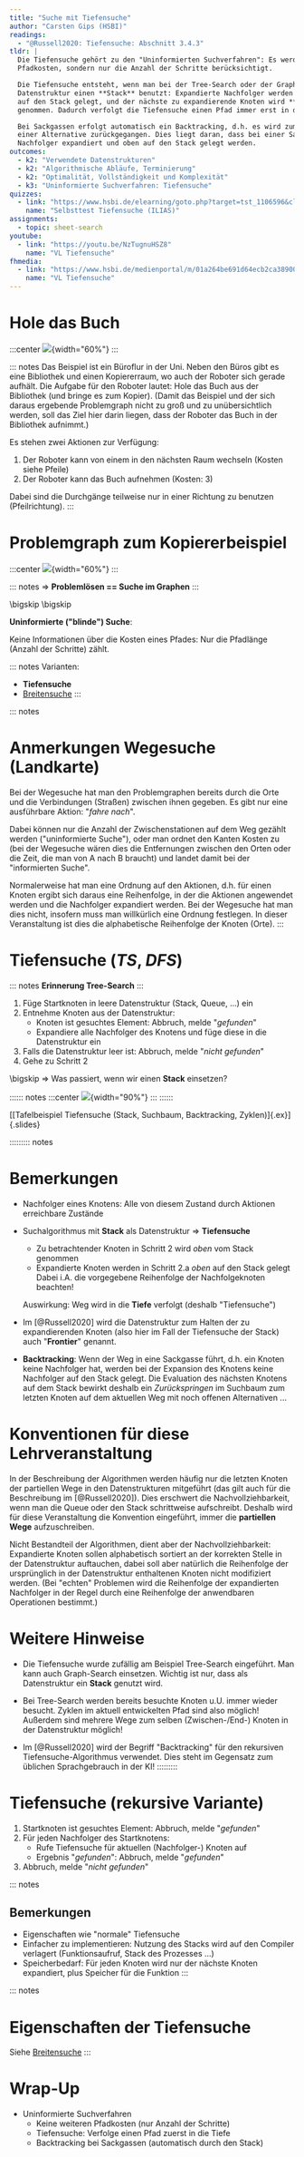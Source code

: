 ```yaml
---
title: "Suche mit Tiefensuche"
author: "Carsten Gips (HSBI)"
readings:
  - "@Russell2020: Tiefensuche: Abschnitt 3.4.3"
tldr: |
  Die Tiefensuche gehört zu den "Uninformierten Suchverfahren": Es werden keine weiteren
  Pfadkosten, sondern nur die Anzahl der Schritte berücksichtigt.

  Die Tiefensuche entsteht, wenn man bei der Tree-Search oder der Graph-Search für die
  Datenstruktur einen **Stack** benutzt: Expandierte Nachfolger werden immer **oben**
  auf den Stack gelegt, und der nächste zu expandierende Knoten wird **oben** vom Stack
  genommen. Dadurch verfolgt die Tiefensuche einen Pfad immer erst in die Tiefe.

  Bei Sackgassen erfolgt automatisch ein Backtracking, d.h. es wird zum letzten Knoten mit
  einer Alternative zurückgegangen. Dies liegt daran, dass bei einer Sackgasse keine
  Nachfolger expandiert und oben auf den Stack gelegt werden.
outcomes:
  - k2: "Verwendete Datenstrukturen"
  - k2: "Algorithmische Abläufe, Terminierung"
  - k2: "Optimalität, Vollständigkeit und Komplexität"
  - k3: "Uninformierte Suchverfahren: Tiefensuche"
quizzes:
  - link: "https://www.hsbi.de/elearning/goto.php?target=tst_1106596&client_id=FH-Bielefeld"
    name: "Selbsttest Tiefensuche (ILIAS)"
assignments:
  - topic: sheet-search
youtube:
  - link: "https://youtu.be/NzTugnuHSZ8"
    name: "VL Tiefensuche"
fhmedia:
  - link: "https://www.hsbi.de/medienportal/m/01a264be691d64ecb2ca389006177bec25cc3d31a750c648e0d7450d07cbf907dd98e0248ef97d40999f7fb06355f5235827bf05f3a087b8e2511bbd68d2d5da"
    name: "VL Tiefensuche"
---
```



# Hole das Buch

:::center
![](images/scene.png){width="60%"}
:::

::: notes
Das Beispiel ist ein Büroflur in der Uni. Neben den Büros gibt es eine Bibliothek
und einen Kopiererraum, wo auch der Roboter sich gerade aufhält. Die Aufgabe für
den Roboter lautet: Hole das Buch aus der Bibliothek (und bringe es zum Kopier).
(Damit das Beispiel und der sich daraus ergebende Problemgraph nicht zu groß und zu
unübersichtlich werden, soll das Ziel hier darin liegen, dass der Roboter das Buch
in der Bibliothek aufnimmt.)

Es stehen zwei Aktionen zur Verfügung:
1.  Der Roboter kann von einem in den nächsten Raum wechseln (Kosten siehe Pfeile)
2.  Der Roboter kann das Buch aufnehmen (Kosten: 3)

Dabei sind die Durchgänge teilweise nur in einer Richtung zu benutzen (Pfeilrichtung).
:::

# Problemgraph zum Kopiererbeispiel

:::center
![](images/graph.png){width="60%"}
:::

::: notes
=> **Problemlösen == Suche im Graphen**
:::

\bigskip
\bigskip

**Uninformierte ("blinde") Suche**:

Keine Informationen über die Kosten eines Pfades: Nur die Pfadlänge (Anzahl der Schritte) zählt.

::: notes
Varianten:
*   **Tiefensuche**
*   [Breitensuche](search2-bfs.md)
:::

::: notes
# Anmerkungen Wegesuche (Landkarte)

Bei der Wegesuche hat man den Problemgraphen bereits durch die Orte und die Verbindungen (Straßen)
zwischen ihnen gegeben. Es gibt nur eine ausführbare Aktion: "*fahre nach*".

Dabei können nur die Anzahl der Zwischenstationen auf dem Weg gezählt werden ("uninformierte
Suche"), oder man ordnet den Kanten Kosten zu (bei der Wegesuche wären dies die Entfernungen
zwischen den Orten oder die Zeit, die man von A nach B braucht) und landet damit bei der
"informierten Suche".

Normalerweise hat man eine Ordnung auf den Aktionen, d.h. für einen Knoten ergibt sich daraus
eine Reihenfolge, in der die Aktionen angewendet werden und die Nachfolger expandiert werden.
Bei der Wegesuche hat man dies nicht, insofern muss man willkürlich eine Ordnung festlegen.
In dieser Veranstaltung ist dies die alphabetische Reihenfolge der Knoten (Orte).
:::


# Tiefensuche (*TS*, *DFS*)

::: notes
**Erinnerung Tree-Search**
:::

1.  Füge Startknoten in leere Datenstruktur (Stack, Queue, ...) ein
2.  Entnehme Knoten aus der Datenstruktur:
    -   Knoten ist gesuchtes Element: Abbruch, melde "*gefunden*"
    -   Expandiere alle Nachfolger des Knotens und füge diese in die
        Datenstruktur ein
3.  Falls die Datenstruktur leer ist: Abbruch, melde "*nicht gefunden*"
4.  Gehe zu Schritt 2

\bigskip
=> Was passiert, wenn wir einen **Stack** einsetzen?

:::::: notes
:::center
![](images/tafelbeispiel.png){width="90%"}
:::
::::::

[[Tafelbeispiel Tiefensuche (Stack, Suchbaum, Backtracking, Zyklen)]{.ex}]{.slides}

<!-- XXX
* Beispiel mit *gerichteten* Kanten, um lange Zyklen an Tafelbeispiel zu vermeiden
* Sackgasse möglichst "früh" (A-B-C (C: Sackgasse), A-B-D, und von D geht's weiter ...)
* Diskussion: Zyklen sind normalerweise möglich (wenn eine Aktion den Vorgängerzustand "erreicht")
-->

::::::::: notes
# Bemerkungen

*   Nachfolger eines Knotens: Alle von diesem Zustand durch Aktionen erreichbare Zustände

*   Suchalgorithmus mit **Stack** als Datenstruktur => **Tiefensuche**
    *   Zu betrachtender Knoten in Schritt 2 wird *oben* vom Stack genommen
    *   Expandierte Knoten werden in Schritt 2.a *oben* auf den Stack gelegt
        Dabei i.A. die vorgegebene Reihenfolge der Nachfolgeknoten beachten!

    Auswirkung: Weg wird in die **Tiefe** verfolgt (deshalb "Tiefensuche")

*   Im [@Russell2020] wird die Datenstruktur zum Halten der zu expandierenden Knoten (also
    hier im Fall der Tiefensuche der Stack) auch "**Frontier**" genannt.

*   **Backtracking**: Wenn der Weg in eine Sackgasse führt, d.h. ein Knoten
    keine Nachfolger hat, werden bei der Expansion des Knotens keine Nachfolger
    auf den Stack gelegt. Die Evaluation des nächsten Knotens auf dem Stack
    bewirkt deshalb ein *Zurückspringen* im Suchbaum zum letzten Knoten auf dem
    aktuellen Weg mit noch offenen Alternativen ...


# Konventionen für diese Lehrveranstaltung

In der Beschreibung der Algorithmen werden häufig nur die letzten Knoten der partiellen Wege
in den Datenstrukturen mitgeführt (das gilt auch für die Beschreibung im [@Russell2020]). Dies
erschwert die Nachvollziehbarkeit, wenn man die Queue oder den Stack schrittweise aufschreibt.
Deshalb wird für diese Veranstaltung die Konvention eingeführt, immer die **partiellen Wege**
aufzuschreiben.

Nicht Bestandteil der Algorithmen, dient aber der Nachvollziehbarkeit: Expandierte Knoten
sollen alphabetisch sortiert an der korrekten Stelle in der Datenstruktur auftauchen, dabei
soll aber natürlich die Reihenfolge der ursprünglich in der Datenstruktur enthaltenen Knoten
nicht modifiziert werden. (Bei "echten" Problemen wird die Reihenfolge der expandierten
Nachfolger in der Regel durch eine Reihenfolge der anwendbaren Operationen bestimmt.)


# Weitere Hinweise

*   Die Tiefensuche wurde zufällig am Beispiel Tree-Search eingeführt. Man kann auch Graph-Search
    einsetzen. Wichtig ist nur, dass als Datenstruktur ein **Stack** genutzt wird.

*   Bei Tree-Search werden bereits besuchte Knoten u.U. immer wieder besucht. Zyklen im aktuell
    entwickelten Pfad sind also möglich! Außerdem sind mehrere Wege zum selben (Zwischen-/End-)
    Knoten in der Datenstruktur möglich!

*   Im [@Russell2020] wird der Begriff "Backtracking" für den rekursiven Tiefensuche-Algorithmus
    verwendet. Dies steht im Gegensatz zum üblichen Sprachgebrauch in der KI!
:::::::::


# Tiefensuche (rekursive Variante)

1.  Startknoten ist gesuchtes Element: Abbruch, melde "*gefunden*"
2.  Für jeden Nachfolger des Startknotens:
    -   Rufe Tiefensuche für aktuellen (Nachfolger-) Knoten auf
    -   Ergebnis "*gefunden*": Abbruch, melde "*gefunden*"
3.  Abbruch, melde "*nicht gefunden*"

::: notes
## Bemerkungen

*   Eigenschaften wie "normale" Tiefensuche
*   Einfacher zu implementieren: Nutzung des Stacks wird auf den Compiler
    verlagert (Funktionsaufruf, Stack des Prozesses ...)
*   Speicherbedarf: Für jeden Knoten wird nur der nächste Knoten expandiert,
    plus Speicher für die Funktion
:::


::: notes
# Eigenschaften der Tiefensuche

Siehe [Breitensuche](search2-bfs.md)
:::


# Wrap-Up

*   Uninformierte Suchverfahren
    *   Keine weiteren Pfadkosten (nur Anzahl der Schritte)
    *   Tiefensuche: Verfolge einen Pfad zuerst in die Tiefe
    *   Backtracking bei Sackgassen (automatisch durch den Stack)
